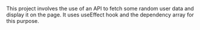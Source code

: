 This project involves the use of an API to fetch some random user data and display it on the page. It uses useEffect hook and the dependency array for this purpose.
